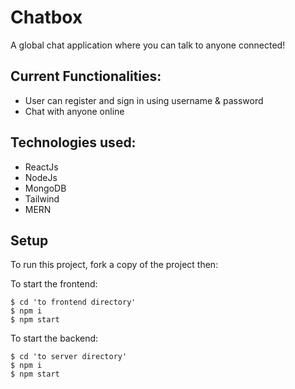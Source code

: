 # Chatbox

A global chat application where you can talk to anyone connected!

## Current Functionalities:
- User can register and sign in using username & password
- Chat with anyone online

## Technologies used:
- ReactJs
- NodeJs
- MongoDB
- Tailwind
- MERN

## Setup
To run this project, fork a copy of the project then:

To start the frontend:
```
$ cd 'to frontend directory'
$ npm i
$ npm start
```

To start the backend:
```
$ cd 'to server directory'
$ npm i
$ npm start
```





